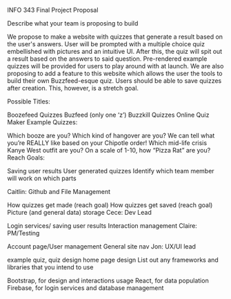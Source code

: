 INFO 343 Final Project Proposal

Describe what your team is proposing to build

We propose to make a website with quizzes that generate a result based on the user's answers. User will be prompted with a multiple choice quiz embellished with pictures and an intuitive UI. After this, the quiz will spit out a result based on the answers to said question. Pre-rendered example quizzes will be provided for users to play around with at launch. We are also proposing to add a feature to this website which allows the user the tools to build their own Buzzfeed-esque quiz. Users should be able to save quizzes after creation. This, however, is a stretch goal.

Possible Titles:

Boozefeed Quizzes
Buzfeed (only one ‘z’)
Buzzkill Quizzes
Online Quiz Maker
Example Quizzes:

Which booze are you?
Which kind of hangover are you?
We can tell what you’re REALLY like based on your Chipotle order!
Which mid-life crisis Kanye West outfit are you?
On a scale of 1-10, how “Pizza Rat” are you?
Reach Goals:

Saving user results
User generated quizzes
Identify which team member will work on which parts

Caitlin: Github and File Management

How quizzes get made (reach goal)
How quizzes get saved (reach goal)
Picture (and general data) storage
Cece: Dev Lead

Login services/ saving user results
Interaction management
Claire: PM/Testing

Account page/User management
General site nav
Jon: UX/UI lead

example quiz, quiz design
home page design
List out any frameworks and libraries that you intend to use

Bootstrap, for design and interactions usage
React, for data population
Firebase, for login services and database management
